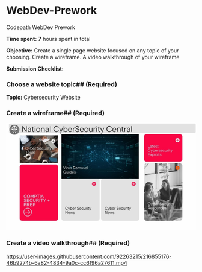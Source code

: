 # WebDev-Prework
Codepath WebDev Prework

**Time spent:** **7** hours spent in total

**Objective:** Create a single page website focused on any topic of your choosing. Create a wireframe. A video walkthrough of your wireframe

**Submission Checklist:**
### Choose a website topic## (Required)

**Topic:** Cybersecurity Website

### Create a wireframe## (Required)
<img src="https://github.com/Ybrahm22/WebDev-Prework/blob/main/Global%20News.jpg">

### Create a video walkthrough## (Required)

<https://user-images.githubusercontent.com/92263215/216855176-46b9274b-6a82-4834-9a0c-cc6f96a27611.mp4>



    
    
